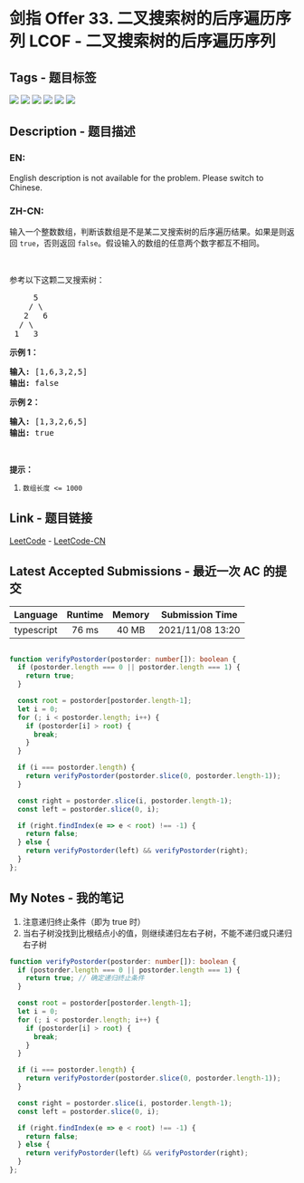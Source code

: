 
# 剑指 Offer 33. 二叉搜索树的后序遍历序列 LCOF - 二叉搜索树的后序遍历序列

## Tags - 题目标签

 <img src="https://img.shields.io/badge/Stack-栈-blue.svg">   <img src="https://img.shields.io/badge/Tree-树-blue.svg">   <img src="https://img.shields.io/badge/Binary Search Tree-二叉搜索树-blue.svg">   <img src="https://img.shields.io/badge/Recursion-递归-blue.svg">   <img src="https://img.shields.io/badge/Binary Tree-二叉树-blue.svg">   <img src="https://img.shields.io/badge/Monotonic Stack-单调栈-blue.svg">  


## Description - 题目描述

### EN:
English description is not available for the problem. Please switch to Chinese.

### ZH-CN:
<p>输入一个整数数组，判断该数组是不是某二叉搜索树的后序遍历结果。如果是则返回&nbsp;<code>true</code>，否则返回&nbsp;<code>false</code>。假设输入的数组的任意两个数字都互不相同。</p>

<p>&nbsp;</p>

<p>参考以下这颗二叉搜索树：</p>

<pre>     5
    / \
   2   6
  / \
 1   3</pre>

<p><strong>示例 1：</strong></p>

<pre><strong>输入: </strong>[1,6,3,2,5]
<strong>输出: </strong>false</pre>

<p><strong>示例 2：</strong></p>

<pre><strong>输入: </strong>[1,3,2,6,5]
<strong>输出: </strong>true</pre>

<p>&nbsp;</p>

<p><strong>提示：</strong></p>

<ol>
	<li><code>数组长度 &lt;= 1000</code></li>
</ol>



## Link - 题目链接

[LeetCode](https://leetcode.com/problems/er-cha-sou-suo-shu-de-hou-xu-bian-li-xu-lie-lcof/description/)  -  [LeetCode-CN](https://leetcode.cn/problems/er-cha-sou-suo-shu-de-hou-xu-bian-li-xu-lie-lcof/description/)
## Latest Accepted Submissions - 最近一次 AC 的提交


| Language | Runtime | Memory | Submission Time |
|:---:|:---:|:---:|:---:|
| typescript  | 76 ms | 40 MB | 2021/11/08 13:20 |

```typescript

function verifyPostorder(postorder: number[]): boolean {
  if (postorder.length === 0 || postorder.length === 1) {
    return true;
  }

  const root = postorder[postorder.length-1];
  let i = 0;
  for (; i < postorder.length; i++) {
    if (postorder[i] > root) {
      break;
    }
  }

  if (i === postorder.length) {
    return verifyPostorder(postorder.slice(0, postorder.length-1));
  }

  const right = postorder.slice(i, postorder.length-1);
  const left = postorder.slice(0, i);

  if (right.findIndex(e => e < root) !== -1) {
    return false;
  } else {
    return verifyPostorder(left) && verifyPostorder(right);
  }
};

```
## My Notes - 我的笔记


1. 注意递归终止条件（即为 true 时）
2. 当右子树没找到比根结点小的值，则继续递归左右子树，不能不递归或只递归右子树

```typescript
function verifyPostorder(postorder: number[]): boolean {
  if (postorder.length === 0 || postorder.length === 1) {
    return true; // 确定递归终止条件
  }

  const root = postorder[postorder.length-1];
  let i = 0;
  for (; i < postorder.length; i++) {
    if (postorder[i] > root) {
      break;
    }
  }

  if (i === postorder.length) {
    return verifyPostorder(postorder.slice(0, postorder.length-1));
  }

  const right = postorder.slice(i, postorder.length-1);
  const left = postorder.slice(0, i);

  if (right.findIndex(e => e < root) !== -1) {
    return false;
  } else {
    return verifyPostorder(left) && verifyPostorder(right);
  }
};
```


